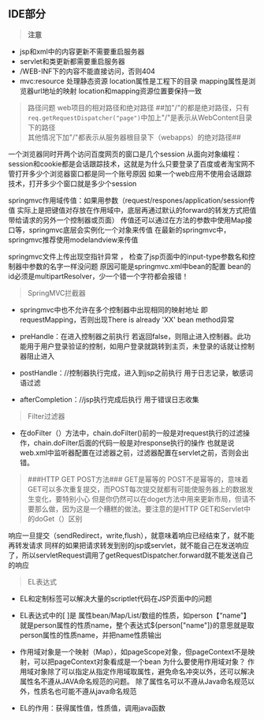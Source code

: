 ## IDE部分

>**注意**
 
- jsp和xml中的内容更新不需要重启服务器
- servlet和类更新都需要重启服务器
- /WEB-INF下的内容不能直接访问，否则404
- mvc:resource 处理静态资源 location属性是工程下的目录  mapping属性是浏览器url地址的映射
location和mapping资源位置要保持一致

> 路径问题 web项目的相对路径和绝对路径
> ##加"/"的都是绝对路径，只有`req.getRequestDispatcher("page")`中加上"/"是表示从WebContent目录下的路径<br>其他情况下加"/"都表示从服务器根目录下（webapps）的绝对路径##

一个浏览器同时开两个访问百度网页的窗口是几个session
从面向对象编程：session和cookie都是会话跟踪技术，这就是为什么只要登录了百度或者淘宝网不管打开多少个浏览器窗口都是同一个账号原因
如果一个web应用不使用会话跟踪技术，打开多少个窗口就是多少个session


springmvc作用域传值：如果用参数（request/respones/application/session传值  实际上是把键值对存放在作用域中，底层再通过默认的forward的转发方式把值带给请求的另外一个控制器或页面）   传值还可以通过在方法的参数中使用Map接口等，springmvc底层会实例化一个对象来传值
在最新的springmvc中，springmvc推荐使用modelandview来传值



springmvc文件上传出现空指针异常 ， 检查了jsp页面中的input-type参数名和控制器中参数的名字一样没问题
原因可能是springmvc.xml中bean的配置   bean的id必须是multipartResolver，少一个错一个字符都会报错！


> SpringMVC拦截器

- springmvc中也不允许在多个控制器中出现相同的映射地址 即requestMapping，否则出现There is already 'XX' bean method异常

- preHandle：在进入控制器之前执行  若返回false，则阻止进入控制器。此功能用于用户登录验证的控制，如用户登录就跳转到主页，未登录的话就让控制器阻止进入
- postHandle：//控制器执行完成，进入到jsp之前执行   	用于日志记录，敏感词语过滤

- afterCompletion：//jsp执行完成后执行  用于错误日志收集

> Filter过滤器

- 在doFilter（）方法中，chain.doFilter()前的一般是对request执行的过滤操作，chain.doFilter后面的代码一般是对response执行的操作
也就是说web.xml中监听器配置在过滤器之前，过滤器配置在servlet之前，否则会出错。

> ###HTTP GET  POST方法###
GET是幂等的 POST不是幂等的，意味着GET可以多次重复提交，而POST每次提交就都有可能使服务器上的数据发生变化，要特别小心
但是你仍然可以在doget方法中用来更新市局，但请不要那么做，因为这是一个糟糕的做法。要注意的是HTTP GET和Servlet中的doGet（）区别

响应一旦提交（sendRedirect，write,flush），就意味着响应已经结束了，就不能再转发请求
同样的如果把请求转发到别的jsp或servlet，就不能自己在发送响应了，所以servletRequest调用了getRequestDispatcher.forward就不能发送自己的响应

> EL表达式  

- EL和定制标签可以解决大量的scriptlet代码在JSP页面中的问题

- EL表达式中的[ ]是 属性bean/Map/List/数组的性质，如person【“name”】就是person属性的性质name，整个表达式${person["name"]}的意思就是取person属性的性质name，并把name性质输出

- 作用域对象是一个映射（Map），如pageScope对象，但pageContext不是映射，可以把pageContext对象看成是一个bean
为什么要使用作用域对象？ 作用域对象除了可以指定从指定作用域取属性，避免命名冲突以外，还可以解决属性名不遵从JAVA命名规范的问题。
除了属性名可以不遵从Java命名规范以外，性质名也可能不遵从java命名规范

- EL的作用：获得属性值，性质值，调用java函数


